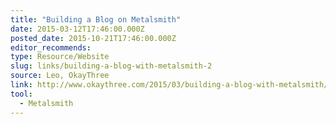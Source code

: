 ```yaml
---
title: "Building a Blog on Metalsmith"
date: 2015-03-12T17:46:00.000Z
posted_date: 2015-10-21T17:46:00.000Z
editor_recommends:
type: Resource/Website
slug: links/building-a-blog-with-metalsmith-2
source: Leo, OkayThree
link: http://www.okaythree.com/2015/03/building-a-blog-with-metalsmith/
tool:
  - Metalsmith
---
```





